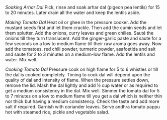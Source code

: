 *Soaking Arhar Dal*
Pick, rinse and soak arhar dal (pigeon pea lentils) for 15 to 20 minutes. 
Later drain all the water and keep the lentils aside. 

*Making Tomato Dal*
Heat oil or ghee in the pressure cooker.
Add the mustard seeds first and let them crackle.
Then add the cumin seeds and let them splutter.
Add the onions, curry leaves and green chilies. Sauté the onions till they turn translucent.
Add the ginger-garlic paste and saute for a few seconds on a low to medium flame till their raw aroma goes away. 
Now add the tomatoes, red chili powder, turmeric powder, asafoetida and salt and saute for 2 to 3 minutes on a medium-low flame.
Add the lentils and water. Mix well.

*Cooking Tomato Dal*
Pressure cook on high flame for 5 to 6 whistles or till the dal is cooked completely. Timing to cook dal will depend upon the quality of dal and intensity of flame.
When the pressure settles down, remove the lid.
Mash the dal lightly and add ½ cup water or as required to get a medium consistency in the dal. Mix well. 
Simmer the tomato dal for 5 to 7 minutes on a low to medium flame till you get a dal which is neither thin nor thick but having a medium consistency.
Check the taste and add more salt if required.
Garnish with coriander leaves.
Serve andhra tomato pappu hot with steamed rice, pickle and vegetable salad.